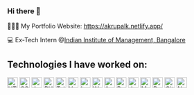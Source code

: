 ### Hi there 👋

👨🏼‍🎓 My Portfolio Website: https://akrupalk.netlify.app/

💻 Ex-Tech Intern @<a href="https://iimbx.iimb.ac.in/">Indian Institute of Management, Bangalore</a>

## Technologies I have worked on:
<span>
  <img src="https://cdn-icons-png.flaticon.com/512/63/63767.png" alt="HTML" height="24" width="24"/>
  <img src="https://cdn-icons-png.flaticon.com/512/919/919826.png?w=360" alt="CSS" height="24" width="24"/>
  <img src="https://upload.wikimedia.org/wikipedia/commons/6/6a/JavaScript-logo.png" alt="JavaScript" height="24" width="24"/>
  <img src="https://upload.wikimedia.org/wikipedia/commons/thumb/2/27/PHP-logo.svg/2560px-PHP-logo.svg.png" alt="PHP" height="24" width="24"/>
  <img src="https://upload.wikimedia.org/wikipedia/commons/thumb/d/d5/Tailwind_CSS_Logo.svg/2048px-Tailwind_CSS_Logo.svg.png" alt="Tailwind CSS" height="24" width="24"/>
  <img src="https://upload.wikimedia.org/wikipedia/commons/thumb/9/95/Vue.js_Logo_2.svg/1184px-Vue.js_Logo_2.svg.png" alt="VueJS" height="24" width="24"/>
  <img src="https://upload.wikimedia.org/wikipedia/commons/thumb/9/9a/Laravel.svg/1200px-Laravel.svg.png" alt="Laravel" height="24" width="24"/>
  <img src="https://s.w.org/style/images/about/WordPress-logotype-simplified.png" alt="WordPress" height="24" width="24"/>
  <img src="https://upload.wikimedia.org/wikipedia/commons/thumb/9/93/Amazon_Web_Services_Logo.svg/1280px-Amazon_Web_Services_Logo.svg.png" alt="AWS" height="24" width="24"/>
  <img src="https://upload.wikimedia.org/wikipedia/commons/thumb/c/c3/Python-logo-notext.svg/1869px-Python-logo-notext.svg.png" alt="Python" height="24" width="24"/>
  <img src="https://cdn-icons-png.flaticon.com/512/226/226777.png" alt="Java" height="24" width="24"/>
  <img src="https://1000logos.net/wp-content/uploads/2020/08/MySQL-Logo.png" alt="MySQL" height="24" width="24"/>
  <img src="https://upload.wikimedia.org/wikipedia/commons/thumb/a/a7/React-icon.svg/2300px-React-icon.svg.png" alt="React" height="24" width="24"/>
  <img src="https://cdn-icons-png.flaticon.com/512/25/25231.png" alt="GitHub" height="24" width="24"/>
  <img src="https://cdn.freebiesupply.com/logos/large/2x/netlify-logo-png-transparent.png" alt="Netlify" height="24" width="24"/>
</span>
